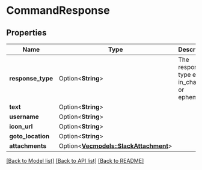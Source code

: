 # CommandResponse

## Properties

Name | Type | Description | Notes
------------ | ------------- | ------------- | -------------
**response_type** | Option<**String**> | The response type either in_channel or ephemeral | [optional]
**text** | Option<**String**> |  | [optional]
**username** | Option<**String**> |  | [optional]
**icon_url** | Option<**String**> |  | [optional]
**goto_location** | Option<**String**> |  | [optional]
**attachments** | Option<[**Vec<models::SlackAttachment>**](SlackAttachment.md)> |  | [optional]

[[Back to Model list]](../README.md#documentation-for-models) [[Back to API list]](../README.md#documentation-for-api-endpoints) [[Back to README]](../README.md)


